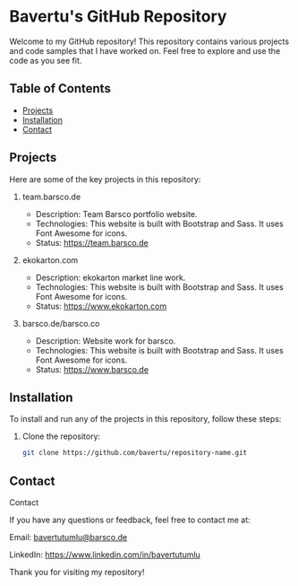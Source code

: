 # Bavertu's GitHub Repository

Welcome to my GitHub repository! This repository contains various projects and code samples that I have worked on. Feel free to explore and use the code as you see fit.

## Table of Contents

- [Projects](#projects)
- [Installation](#installation)
- [Contact](#contact)

## Projects

Here are some of the key projects in this repository:

1. team.barsco.de
   - Description: Team Barsco portfolio website.
   - Technologies: This website is built with Bootstrap and Sass. It uses Font Awesome for icons.
   - Status: https://team.barsco.de

2. ekokarton.com
   - Description: ekokarton market line work.
   - Technologies: This website is built with Bootstrap and Sass. It uses Font Awesome for icons.
   - Status: https://www.ekokarton.com

3. barsco.de/barsco.co
   - Description: Website work for barsco.
   - Technologies: This website is built with Bootstrap and Sass. It uses Font Awesome for icons.
   - Status: https://www.barsco.de

## Installation

To install and run any of the projects in this repository, follow these steps:

1. Clone the repository:
   ```sh
   git clone https://github.com/bavertu/repository-name.git

## Contact
Contact

If you have any questions or feedback, feel free to contact me at:

Email: bavertutumlu@barsco.de

LinkedIn: https://www.linkedin.com/in/bavertutumlu


Thank you for visiting my repository!
